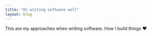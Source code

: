 ```yaml
---
title: "On writing software well"
layout: blog
---
```

This are my approaches when writing software. How I build things ❤️